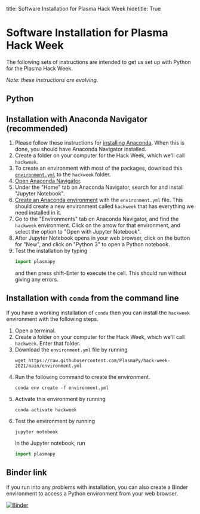 title: Software Installation for Plasma Hack Week
hidetitle: True

# Software Installation for Plasma Hack Week

The following sets of instructions are intended to get us set up with
Python for the Plasma Hack Week.

*Note: these instructions are evolving.*

## Python

## Installation with Anaconda Navigator (recommended) 

1. Please follow these instructions for
   [installing Anaconda](https://docs.anaconda.com/anaconda/install/).
When this is done, you should have Anaconda Navigator installed.
2. Create a folder on your computer for the Hack Week, which we'll call `hackweek`.
2. To create an environment with most of the packages, download this
   [`environment.yml`](https://raw.githubusercontent.com/PlasmaPy/hack-week-2021/main/environment.yml)
   to the `hackweek` folder.
3. [Open Anaconda
   Navigator](https://docs.anaconda.com/anaconda/user-guide/getting-started/#open-navigator).
3. Under the "Home" tab on Anaconda Navigator, search for and install
   "Jupyter Notebook".
4. [Create an Anaconda environment](https://docs.anaconda.com/anaconda/navigator/tutorials/manage-environments/#importing-an-environment) 
   with the `environment.yml` file.  This should create a new environment
   called `hackweek` that has everything we need installed in it.
5. Go to the "Environments" tab on Anaconda Navigator, and find the
   `hackweek` environment.  Click on the arrow for that environment, and
   select the option to "Open with Jupyter Notebook".
6. After Jupyter Notebook opens in your web browser, click on the button
   for "New", and click on "Python 3" to open a Python notebook.
7. Test the installation by typing
   ```Python
   import plasmapy
   ```
   and then press shift-Enter to execute the cell.  This should run
   without giving any errors.
   
## Installation with `conda` from the command line

If you have a working installation of `conda` then you can install the 
`hackweek` environment with the following steps.  

1. Open a terminal.
2. Create a folder on your computer for the Hack Week, which we'll call
   `hackweek`.  Enter that folder.
2. Download the `environment.yml` file by running
   ```shell
   wget https://raw.githubusercontent.com/PlasmaPy/hack-week-2021/main/environment.yml
3. Run the following command to create the environment.
   ```shell
   conda env create -f environment.yml
   ```
4. Activate this environment by running
   ```shell
   conda activate hackweek
   ```
5. Test the environment by running
   ```shell
   jupyter notebook
   ```
   In the Jupyter notebook, run
   ```python
   import plasmapy
   ```

## Binder link

If you run into any problems with installation, you can also create a
Binder environment to access a Python environment from your web browser.

[![Binder](https://mybinder.org/badge_logo.svg)](https://mybinder.org/v2/gh/PlasmaPy/hack-week-environment-2021/HEAD)
